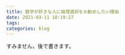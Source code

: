 ```yaml
---
title: 数学が好きな人に倫理選択をお勧めしたい理由
date: 2021-03-11 18:19:27
tags:
categories: blog
---
```


すみません，後で書きます。
